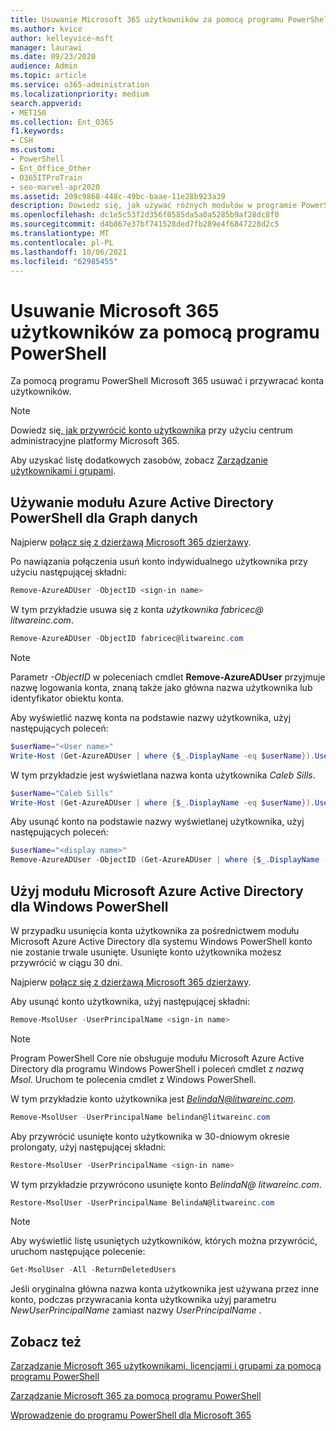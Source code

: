 ```yaml
---
title: Usuwanie Microsoft 365 użytkowników za pomocą programu PowerShell
ms.author: kvice
author: kelleyvice-msft
manager: laurawi
ms.date: 09/23/2020
audience: Admin
ms.topic: article
ms.service: o365-administration
ms.localizationpriority: medium
search.appverid:
- MET150
ms.collection: Ent_O365
f1.keywords:
- CSH
ms.custom:
- PowerShell
- Ent_Office_Other
- O365ITProTrain
- seo-marvel-apr2020
ms.assetid: 209c9868-448c-49bc-baae-11e28b923a39
description: Dowiedz się, jak używać różnych modułów w programie PowerShell w celu Microsoft 365 kont użytkowników.
ms.openlocfilehash: dc1e5c53f2d356f0585da5a0a5285b9af28dc8f0
ms.sourcegitcommit: d4b867e37bf741528ded7fb289e4f6847228d2c5
ms.translationtype: MT
ms.contentlocale: pl-PL
ms.lasthandoff: 10/06/2021
ms.locfileid: "62985455"
---
```

# <a name="delete-microsoft-365-user-accounts-with-powershell"></a>Usuwanie Microsoft 365 użytkowników za pomocą programu PowerShell

Za pomocą programu PowerShell Microsoft 365 usuwać i przywracać konta użytkowników.

>[!Note]
>Dowiedz się[, jak przywrócić konto użytkownika](../admin/add-users/restore-user.md) przy użyciu centrum administracyjne platformy Microsoft 365.
>
>Aby uzyskać listę dodatkowych zasobów, zobacz [Zarządzanie użytkownikami i grupami](/admin).
>   
   
## <a name="use-the-azure-active-directory-powershell-for-graph-module"></a>Używanie modułu Azure Active Directory PowerShell dla Graph danych

Najpierw [połącz się z dzierżawą Microsoft 365 dzierżawy](connect-to-microsoft-365-powershell.md#connect-with-the-azure-active-directory-powershell-for-graph-module).

Po nawiązania połączenia usuń konto indywidualnego użytkownika przy użyciu następującej składni:
  
```powershell
Remove-AzureADUser -ObjectID <sign-in name>
```

W tym przykładzie usuwa się z konta *użytkownika fabricec\@ litwareinc.com*.
  
```powershell
Remove-AzureADUser -ObjectID fabricec@litwareinc.com
```

> [!NOTE]
> Parametr *-ObjectID* w poleceniach cmdlet **Remove-AzureADUser** przyjmuje nazwę logowania konta, znaną także jako główna nazwa użytkownika lub identyfikator obiektu konta.
  
Aby wyświetlić nazwę konta na podstawie nazwy użytkownika, użyj następujących poleceń:
  
```powershell
$userName="<User name>"
Write-Host (Get-AzureADUser | where {$_.DisplayName -eq $userName}).UserPrincipalName
```

W tym przykładzie jest wyświetlana nazwa konta użytkownika *Caleb Sills*.
  
```powershell
$userName="Caleb Sills"
Write-Host (Get-AzureADUser | where {$_.DisplayName -eq $userName}).UserPrincipalName
```

Aby usunąć konto na podstawie nazwy wyświetlanej użytkownika, użyj następujących poleceń:
  
```powershell
$userName="<display name>"
Remove-AzureADUser -ObjectID (Get-AzureADUser | where {$_.DisplayName -eq $userName}).UserPrincipalName
```

## <a name="use-the-microsoft-azure-active-directory-module-for-windows-powershell"></a>Użyj modułu Microsoft Azure Active Directory dla Windows PowerShell

W przypadku usunięcia konta użytkownika za pośrednictwem modułu Microsoft Azure Active Directory dla systemu Windows PowerShell konto nie zostanie trwale usunięte. Usunięte konto użytkownika możesz przywrócić w ciągu 30 dni.

Najpierw [połącz się z dzierżawą Microsoft 365 dzierżawy](connect-to-microsoft-365-powershell.md#connect-with-the-microsoft-azure-active-directory-module-for-windows-powershell).

Aby usunąć konto użytkownika, użyj następującej składni:
  
```powershell
Remove-MsolUser -UserPrincipalName <sign-in name>
```

>[!Note]
>Program PowerShell Core nie obsługuje modułu Microsoft Azure Active Directory dla programu Windows PowerShell i poleceń cmdlet z *nazwą Msol*. Uruchom te polecenia cmdlet z Windows PowerShell.
>

W tym przykładzie konto użytkownika jest *BelindaN@litwareinc.com*.
  
```powershell
Remove-MsolUser -UserPrincipalName belindan@litwareinc.com
```

Aby przywrócić usunięte konto użytkownika w 30-dniowym okresie prolongaty, użyj następującej składni:
  
```powershell
Restore-MsolUser -UserPrincipalName <sign-in name>
```

W tym przykładzie przywrócono usunięte konto *BelindaN\@ litwareinc.com*.
  
```powershell
Restore-MsolUser -UserPrincipalName BelindaN@litwareinc.com
```

>[!Note]
> Aby wyświetlić listę usuniętych użytkowników, których można przywrócić, uruchom następujące polecenie:
>    
> ```powershell
> Get-MsolUser -All -ReturnDeletedUsers
> ```
>
> Jeśli oryginalna główna nazwa konta użytkownika jest używana przez inne konto, podczas przywracania konta użytkownika użyj parametru _NewUserPrincipalName_ zamiast nazwy _UserPrincipalName_ .


## <a name="see-also"></a>Zobacz też

[Zarządzanie Microsoft 365 użytkownikami, licencjami i grupami za pomocą programu PowerShell](manage-user-accounts-and-licenses-with-microsoft-365-powershell.md)
  
[Zarządzanie Microsoft 365 za pomocą programu PowerShell](manage-microsoft-365-with-microsoft-365-powershell.md)
  
[Wprowadzenie do programu PowerShell dla Microsoft 365](getting-started-with-microsoft-365-powershell.md)